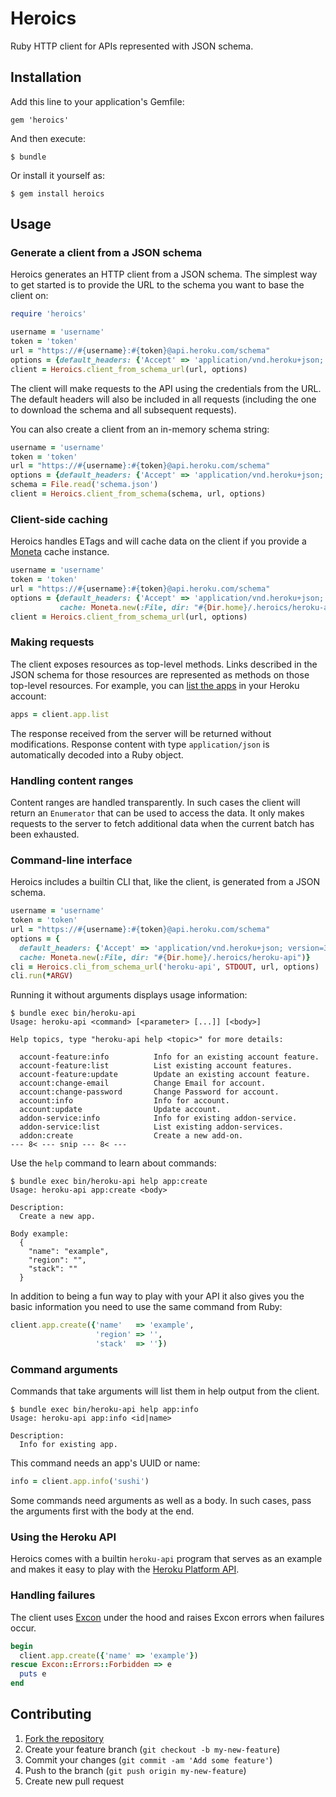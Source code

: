 # Heroics

Ruby HTTP client for APIs represented with JSON schema.

## Installation

Add this line to your application's Gemfile:

    gem 'heroics'

And then execute:

    $ bundle

Or install it yourself as:

    $ gem install heroics

## Usage

### Generate a client from a JSON schema

Heroics generates an HTTP client from a JSON schema.  The simplest way
to get started is to provide the URL to the schema you want to base
the client on:

```ruby
require 'heroics'

username = 'username'
token = 'token'
url = "https://#{username}:#{token}@api.heroku.com/schema"
options = {default_headers: {'Accept' => 'application/vnd.heroku+json; version=3'}}
client = Heroics.client_from_schema_url(url, options)
```

The client will make requests to the API using the credentials from
the URL.  The default headers will also be included in all requests
(including the one to download the schema and all subsequent
requests).

You can also create a client from an in-memory schema string:

```ruby
username = 'username'
token = 'token'
url = "https://#{username}:#{token}@api.heroku.com/schema"
options = {default_headers: {'Accept' => 'application/vnd.heroku+json; version=3'}}
schema = File.read('schema.json')
client = Heroics.client_from_schema(schema, url, options)
```

### Client-side caching

Heroics handles ETags and will cache data on the client if you provide
a [Moneta](https://github.com/minad/moneta) cache instance.

```ruby
username = 'username'
token = 'token'
url = "https://#{username}:#{token}@api.heroku.com/schema"
options = {default_headers: {'Accept' => 'application/vnd.heroku+json; version=3'},
           cache: Moneta.new(:File, dir: "#{Dir.home}/.heroics/heroku-api")}
client = Heroics.client_from_schema_url(url, options)
```

### Making requests

The client exposes resources as top-level methods.  Links described in
the JSON schema for those resources are represented as methods on
those top-level resources.  For example, you can [list the apps](https://devcenter.heroku.com/articles/platform-api-reference#app-list)
in your Heroku account:

```ruby
apps = client.app.list
```

The response received from the server will be returned without
modifications.  Response content with type `application/json` is
automatically decoded into a Ruby object.

### Handling content ranges

Content ranges are handled transparently.  In such cases the client
will return an `Enumerator` that can be used to access the data.  It
only makes requests to the server to fetch additional data when the
current batch has been exhausted.

### Command-line interface

Heroics includes a builtin CLI that, like the client, is generated
from a JSON schema.

```ruby
username = 'username'
token = 'token'
url = "https://#{username}:#{token}@api.heroku.com/schema"
options = {
  default_headers: {'Accept' => 'application/vnd.heroku+json; version=3'},
  cache: Moneta.new(:File, dir: "#{Dir.home}/.heroics/heroku-api")}
cli = Heroics.cli_from_schema_url('heroku-api', STDOUT, url, options)
cli.run(*ARGV)
```

Running it without arguments displays usage information:

```
$ bundle exec bin/heroku-api
Usage: heroku-api <command> [<parameter> [...]] [<body>]

Help topics, type "heroku-api help <topic>" for more details:

  account-feature:info          Info for an existing account feature.
  account-feature:list          List existing account features.
  account-feature:update        Update an existing account feature.
  account:change-email          Change Email for account.
  account:change-password       Change Password for account.
  account:info                  Info for account.
  account:update                Update account.
  addon-service:info            Info for existing addon-service.
  addon-service:list            List existing addon-services.
  addon:create                  Create a new add-on.
--- 8< --- snip --- 8< ---
```

Use the `help` command to learn about commands:

```
$ bundle exec bin/heroku-api help app:create
Usage: heroku-api app:create <body>

Description:
  Create a new app.

Body example:
  {
    "name": "example",
    "region": "",
    "stack": ""
  }
```

In addition to being a fun way to play with your API it also gives you
the basic information you need to use the same command from Ruby:

```ruby
client.app.create({'name'   => 'example',
                   'region' => '',
                   'stack'  => ''})
```

### Command arguments

Commands that take arguments will list them in help output from the
client.

```
$ bundle exec bin/heroku-api help app:info
Usage: heroku-api app:info <id|name>

Description:
  Info for existing app.
```

This command needs an app's UUID or name:

```ruby
info = client.app.info('sushi')
```

Some commands need arguments as well as a body.  In such cases, pass
the arguments first with the body at the end.

### Using the Heroku API

Heroics comes with a builtin `heroku-api` program that serves as an
example and makes it easy to play with the [Heroku Platform API](https://devcenter.heroku.com/articles/platform-api-reference).

### Handling failures

The client uses [Excon](https://github.com/geemus/excon) under the hood and raises Excon errors when
failures occur.

```ruby
begin
  client.app.create({'name' => 'example'})
rescue Excon::Errors::Forbidden => e
  puts e
end
```

## Contributing

1. [Fork the repository](https://github.com/heroku/heroics/fork)
2. Create your feature branch (`git checkout -b my-new-feature`)
3. Commit your changes (`git commit -am 'Add some feature'`)
4. Push to the branch (`git push origin my-new-feature`)
5. Create new pull request
